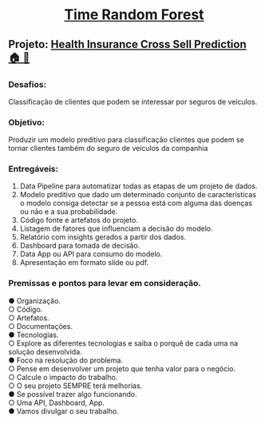 <h1 align=center><a target="_blank" href="https://demo.gethugothemes.com/liva" rel="nofollow">Time Random Forest</a> <a  target="_blank"></a></h1>

## Projeto: [Health Insurance Cross Sell Prediction 🏠 🏥](https://www.kaggle.com/anmolkumar/health-insurance-cross-sell-prediction)


### Desafios:

Classificação de clientes que podem se interessar por 
seguros de veículos.

### Objetivo:

Produzir um modelo preditivo para classificação clientes que 
podem se tornar clientes também do seguro de veículos da 
companhia

### Entregáveis:

1. Data Pipeline para automatizar todas as etapas de 
um projeto de dados.
2. Modelo preditivo que dado um determinado 
conjunto de características o modelo consiga 
detectar se a pessoa está com alguma das doenças 
ou não e a sua probabilidade.
3. Código fonte e artefatos do projeto.
4. Listagem de fatores que influenciam a decisão do 
modelo.
5. Relatório com insights gerados a partir dos dados.
6. Dashboard para tomada de decisão.
7. Data App ou API para consumo do modelo.
8. Apresentação em formato slide ou pdf.

### Premissas e pontos para levar em consideração.  
● Organização.  
○ Código.  
○ Artefatos.  
○ Documentações.  
● Tecnologias.  
○ Explore as diferentes tecnologias e saiba o 
porquê de cada uma na solução desenvolvida.  
● Foco na resolução do problema.  
○ Pense em desenvolver um projeto que tenha 
valor para o negócio.  
○ Calcule o impacto do trabalho.  
○ O seu projeto SEMPRE terá melhorias.  
● Se possível trazer algo funcionando.  
○ Uma API, Dashboard, App.  
● Vamos divulgar o seu trabalho.  

